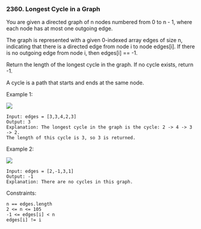 ### 2360. Longest Cycle in a Graph

You are given a directed graph of n nodes numbered from 0 to n - 1, where each node has at most one outgoing edge.

The graph is represented with a given 0-indexed array edges of size n, indicating that there is a directed edge from node i to node edges[i]. If there is no outgoing edge from node i, then edges[i] == -1.

Return the length of the longest cycle in the graph. If no cycle exists, return -1.

A cycle is a path that starts and ends at the same node.



Example 1:

![](https://assets.leetcode.com/uploads/2022/06/08/graph4drawio-5.png)

    Input: edges = [3,3,4,2,3]
    Output: 3
    Explanation: The longest cycle in the graph is the cycle: 2 -> 4 -> 3 -> 2.
    The length of this cycle is 3, so 3 is returned.

Example 2:

![](https://assets.leetcode.com/uploads/2022/06/07/graph4drawio-1.png)

    Input: edges = [2,-1,3,1]
    Output: -1
    Explanation: There are no cycles in this graph.



Constraints:

    n == edges.length
    2 <= n <= 105
    -1 <= edges[i] < n
    edges[i] != i
